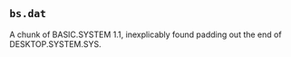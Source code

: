 ## `bs.dat`

A chunk of BASIC.SYSTEM 1.1, inexplicably found padding out the end of
DESKTOP.SYSTEM.SYS.
